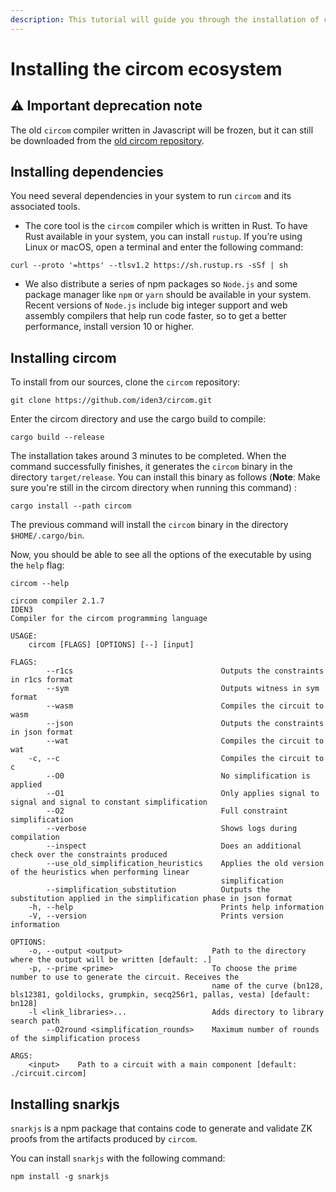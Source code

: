 ```yaml
---
description: This tutorial will guide you through the installation of circom and snarkJS.
---
```


<!-- 
TODO add and mini explain ffjavascript
Put links to all the docs
-->

# Installing the circom ecosystem

## &#9888; Important deprecation note

The old `circom` compiler written in Javascript will be frozen, but it can still be downloaded from the [old circom repository](https://github.com/iden3/circom_old).

## Installing dependencies

You need several dependencies in your system to 
run `circom` and its associated tools.

   * The core tool is the `circom` compiler which is written in Rust.
   To have Rust available in your system, you can install `rustup`. If you’re using Linux or macOS, open a terminal and enter the following command:

<!-- 
TODO remove the command and put a link to rustup site 
-->

```shell
curl --proto '=https' --tlsv1.2 https://sh.rustup.rs -sSf | sh
```

   * We also distribute a series of npm packages so `Node.js` and some package manager like `npm` or `yarn` should be available in your system. Recent versions of `Node.js` include big integer support and web assembly compilers that help run code faster, so to get a better performance, install version 10 or higher.

## Installing circom

To install from our sources, clone the `circom` repository: 

```text
git clone https://github.com/iden3/circom.git
```

Enter the circom directory and use the cargo build to compile:

```text
cargo build --release
```

The installation takes around 3 minutes to be completed.
When the command successfully finishes, it generates the `circom` binary in the directory `target/release`. 
You can install this binary as follows (**Note**: Make sure you're still in the circom directory when running this command) :

```text
cargo install --path circom
```

The previous command will install the `circom` binary in the directory 
`$HOME/.cargo/bin`. 

Now, you should be able to see all the options of the executable by using the `help` flag:

```console
circom --help

circom compiler 2.1.7
IDEN3
Compiler for the circom programming language

USAGE:
    circom [FLAGS] [OPTIONS] [--] [input]

FLAGS:
        --r1cs                                 Outputs the constraints in r1cs format
        --sym                                  Outputs witness in sym format
        --wasm                                 Compiles the circuit to wasm
        --json                                 Outputs the constraints in json format
        --wat                                  Compiles the circuit to wat
    -c, --c                                    Compiles the circuit to c
        --O0                                   No simplification is applied
        --O1                                   Only applies signal to signal and signal to constant simplification
        --O2                                   Full constraint simplification
        --verbose                              Shows logs during compilation
        --inspect                              Does an additional check over the constraints produced
        --use_old_simplification_heuristics    Applies the old version of the heuristics when performing linear
                                               simplification
        --simplification_substitution          Outputs the substitution applied in the simplification phase in json format
    -h, --help                                 Prints help information
    -V, --version                              Prints version information

OPTIONS:
    -o, --output <output>                    Path to the directory where the output will be written [default: .]
    -p, --prime <prime>                      To choose the prime number to use to generate the circuit. Receives the
                                             name of the curve (bn128, bls12381, goldilocks, grumpkin, secq256r1, pallas, vesta) [default: bn128]
    -l <link_libraries>...                   Adds directory to library search path
        --O2round <simplification_rounds>    Maximum number of rounds of the simplification process

ARGS:
    <input>    Path to a circuit with a main component [default: ./circuit.circom]
```

## Installing snarkjs <a id="installing-the-tools"></a>

`snarkjs` is a npm package that contains code to generate and validate ZK proofs from the artifacts produced by `circom`. 

You can install `snarkjs` with the following command:

```text
npm install -g snarkjs
```
